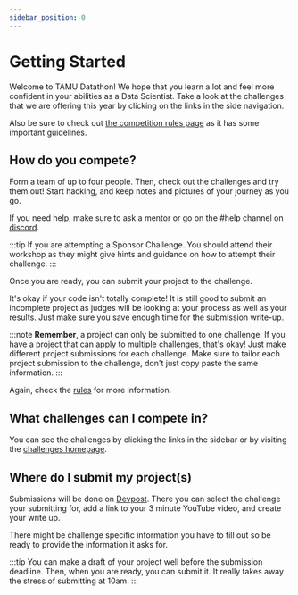 ```yaml
---
sidebar_position: 0
---
```

# Getting Started

Welcome to TAMU Datathon! We hope that you learn a lot and feel more confident in your abilities as a Data Scientist. Take a look at the challenges that we are offering this year by clicking on the links in the side navigation. 

Also be sure to check out [the competition rules page](rules) as it has some important guidelines.


## How do you compete?
Form a team of up to four people. Then, check out the challenges and try them out! Start hacking, and keep notes and pictures of your journey as you go.

If you need help, make sure to ask a mentor or go on the #help channel on [discord](https://tamudatathon.com/guild).

:::tip
If you are attempting a Sponsor Challenge. You should attend their workshop as they might give hints and guidance on how to attempt their challenge.
:::

Once you are ready, you can submit your project to the challenge.

It's okay if your code isn't totally complete! It is still good to submit an incomplete project as judges will be looking at your process as well as your results. Just make sure you save enough time for the submission write-up.

:::note
**Remember**, a project can only be submitted to one challenge. If you have a project that can apply to multiple challenges, that's okay! Just make different project submissions for each challenge. Make sure to tailor each project submission to the challenge, don't just copy paste the same information. 
:::

Again, check the [rules](rules) for more information.


## What challenges can I compete in?

You can see the challenges by clicking the links in the sidebar or by visiting the [challenges homepage](/).

## Where do I submit my project(s)
Submissions will be done on [Devpost](https://tamudatathon2021.devpost.com/). There you can select the challenge your submitting for, add a link to your 3 minute YouTube video, and create your write up.

There might be challenge specific information you have to fill out so be ready to provide the information it asks for.

:::tip
You can make a draft of your project well before the submission deadline. Then, when you are ready, you can submit it. It really takes away the stress of submitting at 10am.
:::